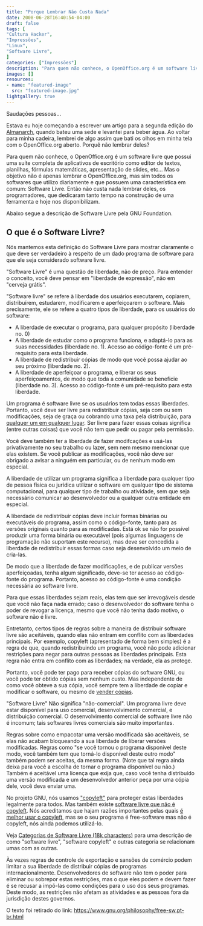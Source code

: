 ```yaml
---
title: "Porque Lembrar Não Custa Nada"
date: 2008-06-28T16:40:54-04:00
draft: false
tags: [
"Cultura Hacker",
"Impressões",
"Linux",
"Software Livre",
]
categories: ["Impressões"]
description: "Para quem não conhece, o OpenOffice.org é um software livre que possui uma suíte completa de aplicativos de escritório como editor de textos, planilhas, fórmulas matemáticas, apresentação de slides, etc... Mas o objetivo não é apenas lembrar o OpenOffice.org, mas sim todos os softwares que utilizo diariamente e que possuem uma característica em comum: Software Livre. Então não custa nada lembrar deles, os programadores, que dedicaram tanto tempo na construção de uma ferramenta e hoje nos disponibilizam."
images: []
resources:
- name: "featured-image"
  src: "featured-image.jpg"
lightgallery: true
---
```

Saudações pessoas...

Estava eu hoje começando a escrever um artigo para a segunda edição do [Almanarch](https://www.archlinux-br.org/almanarch/), quando bateu uma sede e levantei para beber água. Ao voltar para minha cadeira, lembrei de algo assim que bati os olhos em minha tela com o OpenOffice.org aberto. Porquê não lembrar deles?

<!--more-->

Para quem não conhece, o OpenOffice.org é um software livre que possui uma suíte completa de aplicativos de escritório como editor de textos, planilhas, fórmulas matemáticas, apresentação de slides, etc... Mas o objetivo não é apenas lembrar o OpenOffice.org, mas sim todos os softwares que utilizo diariamente e que possuem uma característica em comum: Software Livre. Então não custa nada lembrar deles, os programadores, que dedicaram tanto tempo na construção de uma ferramenta e hoje nos disponibilizam.

Abaixo segue a descrição de Software Livre pela GNU Foundation.

## O que é o Software Livre?

Nós mantemos esta definição do Software Livre para mostrar claramente o que deve ser verdadeiro à respeito de um dado programa de software para que ele seja considerado software livre.

"Software Livre" é uma questão de liberdade, não de preço. Para entender  o conceito, você deve pensar em "liberdade de expressão", não em  "cerveja grátis".

"Software livre" se refere à liberdade dos usuários executarem, copiarem,  distribuírem, estudarem, modificarem e aperfeiçoarem o software. Mais  precisamente, ele se refere a quatro tipos de liberdade, para os usuários  do software:

  * A liberdade de executar o programa, para qualquer propósito    (liberdade no. 0)
  * A liberdade de estudar como o programa funciona, e adaptá-lo para as suas necessidades (liberdade no. 1). Acesso ao código-fonte é um pré-requisito para esta liberdade.
  * A liberdade de redistribuir cópias de modo que você possa ajudar ao    seu próximo (liberdade no. 2).
  * A liberdade de aperfeiçoar o programa, e liberar os seus aperfeiçoamentos, de modo que toda a comunidade se beneficie (liberdade no. 3). Acesso ao código-fonte é um pré-requisito para esta liberdade.

Um programa é software livre se os usuários tem todas essas liberdades. Portanto, você deve ser livre para redistribuir cópias, seja com ou sem modificações, seja de graça ou cobrando uma taxa pela distribuição, para [qualquer um em qualquer lugar](https://www.gnu.org/philosophy/free-sw.pt-br.html#exportcontrol).  Ser livre  para fazer essas coisas significa (entre outras coisas) que você não tem  que pedir ou pagar pela permissão.

Você deve também ter a liberdade de fazer modifcações e usá-las privativamente no seu trabalho ou lazer, sem nem mesmo mencionar que elas existem. Se você publicar as modificações, você não deve ser obrigado a avisar a ninguém em particular, ou de nenhum modo em especial.

A liberdade de utilizar um programa significa a liberdade para qualquer tipo de pessoa física ou jurídica utilizar o software em qualquer tipo de sistema computacional, para qualquer tipo de trabalho ou atividade, sem que seja necessário comunicar ao desenvolvedor ou a qualquer outra entidade em especial.

A liberdade de redistribuir cópias deve incluir formas binárias ou executáveis do programa, assim como o código-fonte, tanto para as versões originais quanto para as modificadas. Está ok se não for possível produzir uma forma binária ou executável (pois algumas linguagens de programação não suportam este recurso), mas deve ser concedida a liberdade de redistribuir essas formas caso seja desenvolvido um meio de cria-las.

De modo que a liberdade de fazer modificações, e de publicar versões aperfeiçoadas, tenha algum significado, deve-se ter acesso ao código-fonte do programa. Portanto, acesso ao código-fonte é uma condição necessária ao software livre.

Para que essas liberdades sejam reais, elas tem que ser irrevogáveis desde que você não faça nada errado; caso o desenvolvedor do software tenha o poder de revogar a licença, mesmo que você não tenha dado motivo, o software não é livre.

Entretanto, certos tipos de regras sobre a maneira de distribuir software livre são aceitáveis, quando elas não entram em conflito com as liberdades principais. Por exemplo, copyleft (apresentado de forma bem simples) é a regra de que, quando redistribuindo um programa, você não pode adicionar restrições para negar para outras pessoas as liberdades principais. Esta regra não entra em conflito com as liberdades; na verdade, ela as protege.

Portanto, você pode ter pago para receber cópias do software GNU, ou você pode ter obtido cópias sem nenhum custo. Mas independente de como você obteve a sua cópia, você sempre tem a liberdade de copiar e modificar o software, ou mesmo de [vender cópias](https://www.gnu.org/philosophy/selling.html).

"Software Livre" Não significa "não-comercial". Um programa livre deve estar disponível para uso comercial, desenvolvimento comercial, e distribuição comercial. O desenvolvimento comercial de software livre não é incomum; tais softwares livres comerciais são muito importantes.

Regras sobre como empacotar uma versão modificada são aceitáveis, se elas não acabam bloqueando a sua liberdade de liberar versões modificadas. Regras como "se você tornou o programa disponível deste modo, você também tem que torná-lo disponível deste outro modo" também podem ser aceitas, da mesma forma. (Note que tal regra ainda deixa para você a escolha de tornar o programa disponível ou não.) Também é aceitável uma licença que exija que, caso você tenha distribuído uma versão modificada e um desenvolvedor anterior peça por uma cópia dele, você deva enviar uma.

No projeto GNU, nós usamos [ "copyleft"](https://www.gnu.org/copyleft/copyleft.pt-br.html) para proteger estas liberdades legalmente para todos.  Mas também existe  [ software livre que não é copyleft](https://www.gnu.org/philosophy/categories.html#Non-CopyleftedFreeSoftware).  Nós acreditamos que hajam razões  importantes pelas quais [é melhor  usar o copyleft](https://www.gnu.org/philosophy/pragmatic.html), mas se o seu programa é free-software mas não é  copyleft, nós ainda podemos utilizá-lo.

Veja [Categorias de Software Livre   (18k characters)](https://www.gnu.org/philosophy/categories.html) para uma descrição de como "software livre", "software copyleft"  e outras categoria se relacionam umas com as outras.

Às vezes regras de controle de exportação e sansões de comércio podem limitar a sua liberdade de distribuir cópias de programas internacionalmente. Desenvolvedores de software não tem o poder para eliminar ou sobrepor estas restrições, mas o que eles podem e devem fazer é se recusar a impô-las como condições para o uso dos seus programas. Deste modo, as restrições não afetam as atividades e as pessoas fora da jurisdição destes governos.

O texto foi retirado do link: https://www.gnu.org/philosophy/free-sw.pt-br.html
